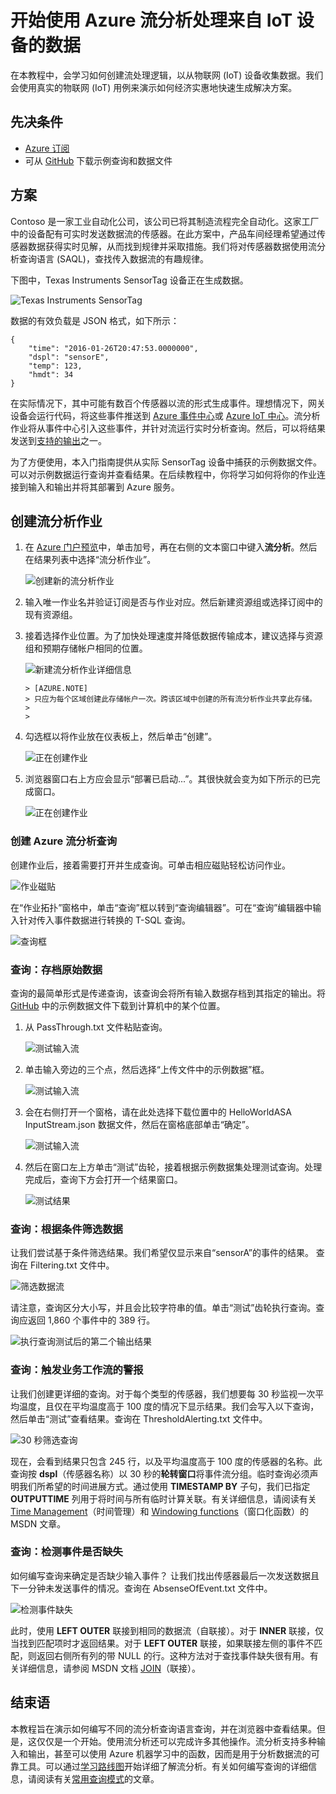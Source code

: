<properties
	pageTitle="开始使用 Azure 流分析处理来自 IoT 设备的数据 | Azure"
	description="带流分析和实时数据处理的 IoT 传感器标记和数据流"
    keywords="iot 解决方案, iot 入门"
	services="stream-analytics"
	documentationCenter=""
	authors="jeffstokes72"
	manager="jhubbard"
	editor="cgronlun"
/>  


<tags
	ms.service="stream-analytics"
	ms.devlang="na"
	ms.topic="hero-article"
	ms.tgt_pltfrm="na"
	ms.workload="data-services"
	ms.date="10/19/2016"
	wacn.date="12/05/2016"
	ms.author="jeffstok"
/>

# 开始使用 Azure 流分析处理来自 IoT 设备的数据
在本教程中，会学习如何创建流处理逻辑，以从物联网 (IoT) 设备收集数据。我们会使用真实的物联网 (IoT) 用例来演示如何经济实惠地快速生成解决方案。

## 先决条件
-   [Azure 订阅](/pricing/1rmb-trial/)
-   可从 [GitHub](https://github.com/Azure/azure-stream-analytics/tree/master/Samples/GettingStarted) 下载示例查询和数据文件

## 方案
Contoso 是一家工业自动化公司，该公司已将其制造流程完全自动化。这家工厂中的设备配有可实时发送数据流的传感器。在此方案中，产品车间经理希望通过传感器数据获得实时见解，从而找到规律并采取措施。我们将对传感器数据使用流分析查询语言 (SAQL)，查找传入数据流的有趣规律。

下图中，Texas Instruments SensorTag 设备正在生成数据。

![Texas Instruments SensorTag](./media/stream-analytics-get-started-with-iot-devices/stream-analytics-get-started-with-iot-devices-01.jpg)  


数据的有效负载是 JSON 格式，如下所示：

    {
        "time": "2016-01-26T20:47:53.0000000",  
        "dspl": "sensorE",  
        "temp": 123,  
        "hmdt": 34  
    }  

在实际情况下，其中可能有数百个传感器以流的形式生成事件。理想情况下，网关设备会运行代码，将这些事件推送到 [Azure 事件中心](/home/features/event-hubs/)或 [Azure IoT 中心](/home/features/iot-hub/)。流分析作业将从事件中心引入这些事件，并针对流运行实时分析查询。然后，可以将结果发送到[支持的输出](/documentation/articles/stream-analytics-define-outputs/)之一。

为了方便使用，本入门指南提供从实际 SensorTag 设备中捕获的示例数据文件。可以对示例数据运行查询并查看结果。在后续教程中，你将学习如何将你的作业连接到输入和输出并将其部署到 Azure 服务。

## 创建流分析作业
1. 在 [Azure 门户预览](http://portal.azure.cn)中，单击加号，再在右侧的文本窗口中键入**流分析**。然后在结果列表中选择“流分析作业”。
   
    ![创建新的流分析作业](./media/stream-analytics-get-started-with-iot-devices/stream-analytics-get-started-with-iot-devices-02.png)  

2. 输入唯一作业名并验证订阅是否与作业对应。然后新建资源组或选择订阅中的现有资源组。
3. 接着选择作业位置。为了加快处理速度并降低数据传输成本，建议选择与资源组和预期存储帐户相同的位置。
   
    ![新建流分析作业详细信息](./media/stream-analytics-get-started-with-iot-devices/stream-analytics-get-started-with-iot-devices-03.png)  

   
       > [AZURE.NOTE]
       > 只应为每个区域创建此存储帐户一次。跨该区域中创建的所有流分析作业共享此存储。
       > 
       > 
       
4. 勾选框以将作业放在仪表板上，然后单击“创建”。
   
    ![正在创建作业](./media/stream-analytics-get-started-with-iot-devices/stream-analytics-get-started-with-iot-devices-03a.png)  

5. 浏览器窗口右上方应会显示“部署已启动...”。其很快就会变为如下所示的已完成窗口。
   
    ![正在创建作业](./media/stream-analytics-get-started-with-iot-devices/stream-analytics-get-started-with-iot-devices-03b.png)  


### 创建 Azure 流分析查询
创建作业后，接着需要打开并生成查询。可单击相应磁贴轻松访问作业。

![作业磁贴](./media/stream-analytics-get-started-with-iot-devices/stream-analytics-get-started-with-iot-devices-04.png)  


在“作业拓扑”窗格中，单击“查询”框以转到“查询编辑器”。可在“查询”编辑器中输入针对传入事件数据进行转换的 T-SQL 查询。

![查询框](./media/stream-analytics-get-started-with-iot-devices/stream-analytics-get-started-with-iot-devices-05.png)  


### 查询：存档原始数据
查询的最简单形式是传递查询，该查询会将所有输入数据存档到其指定的输出。将 [GitHub](https://aka.ms/azure-stream-analytics-get-started-iot) 中的示例数据文件下载到计算机中的某个位置。

1. 从 PassThrough.txt 文件粘贴查询。
   
    ![测试输入流](./media/stream-analytics-get-started-with-iot-devices/stream-analytics-get-started-with-iot-devices-06.png)  

2. 单击输入旁边的三个点，然后选择“上传文件中的示例数据”框。
   
    ![测试输入流](./media/stream-analytics-get-started-with-iot-devices/stream-analytics-get-started-with-iot-devices-06a.png)  

3. 会在右侧打开一个窗格，请在此处选择下载位置中的 HelloWorldASA InputStream.json 数据文件，然后在窗格底部单击“确定”。
   
    ![测试输入流](./media/stream-analytics-get-started-with-iot-devices/stream-analytics-get-started-with-iot-devices-06b.png)  

4. 然后在窗口左上方单击“测试”齿轮，接着根据示例数据集处理测试查询。处理完成后，查询下方会打开一个结果窗口。
   
    ![测试结果](./media/stream-analytics-get-started-with-iot-devices/stream-analytics-get-started-with-iot-devices-07.png)  


### 查询：根据条件筛选数据
让我们尝试基于条件筛选结果。我们希望仅显示来自“sensorA”的事件的结果。 查询在 Filtering.txt 文件中。

![筛选数据流](./media/stream-analytics-get-started-with-iot-devices/stream-analytics-get-started-with-iot-devices-08.png)  


请注意，查询区分大小写，并且会比较字符串的值。单击“测试”齿轮执行查询。查询应返回 1,860 个事件中的 389 行。

![执行查询测试后的第二个输出结果](./media/stream-analytics-get-started-with-iot-devices/stream-analytics-get-started-with-iot-devices-09.png)  


### 查询：触发业务工作流的警报
让我们创建更详细的查询。对于每个类型的传感器，我们想要每 30 秒监视一次平均温度，且仅在平均温度高于 100 度的情况下显示结果。我们会写入以下查询，然后单击“测试”查看结果。查询在 ThresholdAlerting.txt 文件中。

![30 秒筛选查询](./media/stream-analytics-get-started-with-iot-devices/stream-analytics-get-started-with-iot-devices-10.png)  


现在，会看到结果只包含 245 行，以及平均温度高于 100 度的传感器的名称。此查询按 **dspl**（传感器名称）以 30 秒的**轮转窗口**将事件流分组。临时查询必须声明我们所希望的时间进展方式。通过使用 **TIMESTAMP BY** 子句，我们已指定 **OUTPUTTIME** 列用于将时间与所有临时计算关联。有关详细信息，请阅读有关 [Time Management](https://msdn.microsoft.com/zh-cn/library/azure/mt582045.aspx)（时间管理）和 [Windowing functions](https://msdn.microsoft.com/zh-cn/library/azure/dn835019.aspx)（窗口化函数）的 MSDN 文章。

### 查询：检测事件是否缺失
如何编写查询来确定是否缺少输入事件？ 让我们找出传感器最后一次发送数据且下一分钟未发送事件的情况。查询在 AbsenseOfEvent.txt 文件中。

![检测事件缺失](./media/stream-analytics-get-started-with-iot-devices/stream-analytics-get-started-with-iot-devices-11.png)  


此时，使用 **LEFT OUTER** 联接到相同的数据流（自联接）。对于 **INNER** 联接，仅当找到匹配项时才返回结果。对于 **LEFT OUTER** 联接，如果联接左侧的事件不匹配，则返回右侧所有列的带 NULL 的行。这种方法对于查找事件缺失很有用。有关详细信息，请参阅 MSDN 文档 [JOIN](https://msdn.microsoft.com/zh-cn/library/azure/dn835026.aspx)（联接）。

## 结束语
本教程旨在演示如何编写不同的流分析查询语言查询，并在浏览器中查看结果。但是，这仅仅是一个开始。使用流分析还可以完成许多其他操作。流分析支持多种输入和输出，甚至可以使用 Azure 机器学习中的函数，因而是用于分析数据流的可靠工具。可以通过[学习路线图](https://azure.microsoft.com/documentation/learning-paths/stream-analytics/)开始详细了解流分析。有关如何编写查询的详细信息，请阅读有关[常用查询模式](/documentation/articles/stream-analytics-stream-analytics-query-patterns/)的文章。

<!---HONumber=Mooncake_1128_2016-->